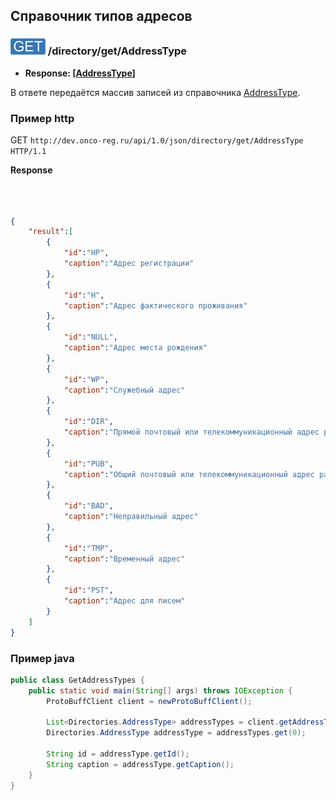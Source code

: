 ## Справочник типов адресов

### ![GET](../../../../img/get.png) /directory/get/AddressType
* **Response: [[AddressType](../../../../types/types.md#com.siams.med.api.AddressType)]**

В ответе передаётся массив записей из справочника [AddressType](../../../../types/types.md#com.siams.med.api.AddressType).


### Пример http


GET `http://dev.onco-reg.ru/api/1.0/json/directory/get/AddressType HTTP/1.1`

**Response**
```json



{
    "result":[
        {
            "id":"HP",
            "caption":"Адрес регистрации"
        },
        {
            "id":"H",
            "caption":"Адрес фактического проживания"
        },
        {
            "id":"NULL",
            "caption":"Адрес места рождения"
        },
        {
            "id":"WP",
            "caption":"Служебный адрес"
        },
        {
            "id":"DIR",
            "caption":"Прямой почтовый или телекоммуникационный адрес рабочего места"
        },
        {
            "id":"PUB",
            "caption":"Общий почтовый или телекоммуникационный адрес рабочего места"
        },
        {
            "id":"BAD",
            "caption":"Неправильный адрес"
        },
        {
            "id":"TMP",
            "caption":"Временный адрес"
        },
        {
            "id":"PST",
            "caption":"Адрес для писем"
        }
    ]
}
```

### Пример java

```java
public class GetAddressTypes {
    public static void main(String[] args) throws IOException {
        ProtoBuffClient client = newProtoBuffClient();

        List<Directories.AddressType> addressTypes = client.getAddressTypes();
        Directories.AddressType addressType = addressTypes.get(0);

        String id = addressType.getId();
        String caption = addressType.getCaption();
    }
}

```